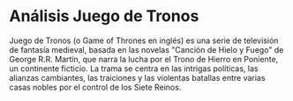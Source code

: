 # Análisis Juego de Tronos


Juego de Tronos (o Game of Thrones en inglés) es una serie de televisión de fantasía medieval, basada en las novelas "Canción de Hielo y Fuego" de George R.R. Martin, que narra la lucha por el Trono de Hierro en Poniente, un continente ficticio. La trama se centra en las intrigas políticas, las alianzas cambiantes, las traiciones y las violentas batallas entre varias casas nobles por el control de los Siete Reinos. 
